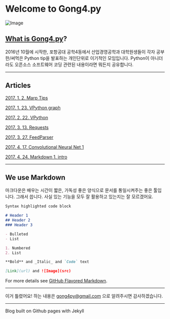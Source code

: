 Welcome to Gong4.py
===

![Image](https://gong4py.github.io/images/importgong4py.png)

## [What is Gong4.py](https://gong4py.github.io/Gong4py_intro_detail)?

2016년 10월에 시작한,
포항공대 공학4동에서 산업경영공학과 대학원생들이 각자 공부한/써먹은 Python tip을 발표하는
개인단위로 이기적인 모임입니다.
Python이 아니더라도 오픈소스 소프트웨어 코딩 관련된 내용이라면 뭐든지 공유합니다.

---
## Articles


[2017. 1.  2. Marp Tips](https://gong4py.github.io/20170102_MarpTips "by JuneTech")

[2017. 1. 23. VPython graph](https://gong4py.github.io/20170123_vpython_graph "by Taekho")

[2017. 2. 22. VPython](https://gong4py.github.io/20170222_vpython "by Taekho")

[2017. 3. 13. Requests](https://gong4py.github.io/20170313_Requests_noslide "by JuneTech")

[2017. 3. 27. FeedParser](https://gong4py.github.io/20170327_feedparser "by JuneTech")

[2017. 4. 17. Convolutional Neural Net 1](https://gong4py.github.io/20170417_cnn "by Taehoon")

[2017. 4. 24. Markdown 1. intro](https://gong4py.github.io/20170424_markdown_intro "by JuneTech")

---
## We use Markdown

마크다운은 배우는 시간이 짧은, 가독성 좋은 양식으로 문서를 통일시켜주는 좋은 툴입니다.
그래서 씁니다. 사실 있는 기능을 모두 잘 활용하고 있는지는 잘 모르겠어요.

```markdown
Syntax highlighted code block

# Header 1
## Header 2
### Header 3

- Bulleted
- List

1. Numbered
2. List

**Bold** and _Italic_ and `Code` text

[Link](url) and ![Image](src)
```

For more details see [GitHub Flavored Markdown](https://guides.github.com/features/mastering-markdown/).

---
이거 틀렸어요! 하는 내용은 gong4py@gmail.com 으로 알려주시면 감사하겠습니다.

---
Blog built on Github pages with Jekyll
